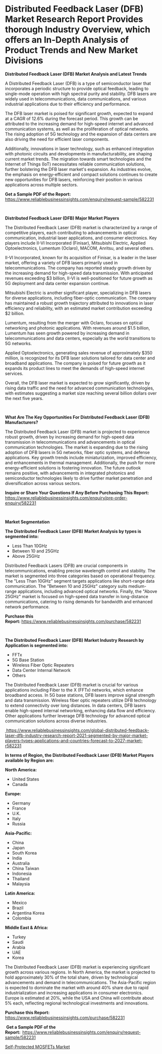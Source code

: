 <p><h1>Distributed Feedback Laser (DFB) Market Research Report Provides thorough Industry Overview, which offers an In-Depth Analysis of Product Trends and New Market Divisions</h1></p><p><strong>Distributed Feedback Laser (DFB) Market Analysis and Latest Trends</strong></p>
<p><p>A Distributed Feedback Laser (DFB) is a type of semiconductor laser that incorporates a periodic structure to provide optical feedback, leading to single-mode operation with high spectral purity and stability. DFB lasers are widely used in telecommunications, data communications, and various industrial applications due to their efficiency and performance.</p><p>The DFB laser market is poised for significant growth, expected to expand at a CAGR of 12.6% during the forecast period. This growth can be attributed to the increasing demand for high-speed internet and advanced communication systems, as well as the proliferation of optical networks. The rising adoption of 5G technology and the expansion of data centers are also driving the need for efficient laser components.</p><p>Additionally, innovations in laser technology, such as enhanced integration with photonic circuits and developments in manufacturability, are shaping current market trends. The migration towards smart technologies and the Internet of Things (IoT) necessitates reliable communication solutions, further bolstering the DFB laser market's expansion. As industries evolve, the emphasis on energy-efficient and compact solutions continues to create new opportunities for DFB lasers, reinforcing their position in various applications across multiple sectors.</p></p>
<p><strong>Get a Sample PDF of the Report:&nbsp;</strong> <a href="https://www.reliablebusinessinsights.com/enquiry/request-sample/582231?utm_campaign=3027&utm_medium=2&utm_source=Github&utm_content=ia&utm_term=23032025&utm_id=distributed-feedback-laser-dfb">https://www.reliablebusinessinsights.com/enquiry/request-sample/582231</a></p>
<p>&nbsp;</p>
<p><strong>Distributed Feedback Laser (DFB) Major Market Players</strong></p>
<p><p>The Distributed Feedback Laser (DFB) market is characterized by a range of competitive players, each contributing to advancements in optical communication, industrial laser applications, and consumer electronics. Key players include II-VI Incorporated (Finisar), Mitsubishi Electric, Applied Optoelectronics, Lumentum (Oclaro), MACOM, Anritsu, and several others.</p><p>II-VI Incorporated, known for its acquisition of Finisar, is a leader in the laser market, offering a variety of DFB lasers primarily used in telecommunications. The company has reported steady growth driven by the increasing demand for high-speed data transmission. With anticipated revenues exceeding $3 billion, II-VI is well-positioned for future growth as 5G deployment and data center expansion continue.</p><p>Mitsubishi Electric is another significant player, specializing in DFB lasers for diverse applications, including fiber-optic communication. The company has maintained a robust growth trajectory attributed to innovations in laser efficiency and reliability, with an estimated market contribution exceeding $2 billion.</p><p>Lumentum, resulting from the merger with Oclaro, focuses on optical networking and photonic applications. With revenues around $1.5 billion, Lumentum has seen growth powered by increasing demand in telecommunications and data centers, especially as the world transitions to 5G networks.</p><p>Applied Optoelectronics, generating sales revenue of approximately $350 million, is recognized for its DFB laser solutions tailored for data center and broadband applications. The company is poised for future growth as it expands its product lines to meet the demands of high-speed internet services.</p><p>Overall, the DFB laser market is expected to grow significantly, driven by rising data traffic and the need for advanced communication technologies, with estimates suggesting a market size reaching several billion dollars over the next five years.</p></p>
<p>&nbsp;</p>
<p><strong>What Are The Key Opportunities For Distributed Feedback Laser (DFB) Manufacturers?</strong></p>
<p><p>The Distributed Feedback Laser (DFB) market is projected to experience robust growth, driven by increasing demand for high-speed data transmission in telecommunications and advancements in optical communication technologies. The market is expanding due to the rising adoption of DFB lasers in 5G networks, fiber optic systems, and defense applications. Key growth trends include miniaturization, improved efficiency, and enhancements in thermal management. Additionally, the push for more energy-efficient solutions is fostering innovation. The future outlook remains positive, with advancements in integrated photonics and semiconductor technologies likely to drive further market penetration and diversification across various sectors.</p></p>
<p><strong>Inquire or Share Your Questions If Any Before Purchasing This Report:</strong> <a href="https://www.reliablebusinessinsights.com/enquiry/pre-order-enquiry/582231?utm_campaign=3027&utm_medium=2&utm_source=Github&utm_content=ia&utm_term=23032025&utm_id=distributed-feedback-laser-dfb">https://www.reliablebusinessinsights.com/enquiry/pre-order-enquiry/582231</a></p>
<p>&nbsp;</p>
<p><strong>Market Segmentation</strong></p>
<p><strong>The Distributed Feedback Laser (DFB) Market Analysis by types is segmented into:</strong></p>
<p><ul><li>Less Than 10GHz</li><li>Between 10 and 25GHz</li><li>Above 25GHz</li></ul></p>
<p><p>Distributed Feedback Lasers (DFB) are crucial components in telecommunications, enabling precise wavelength control and stability. The market is segmented into three categories based on operational frequency. The "Less Than 10GHz" segment targets applications like short-range data communication. The "Between 10 and 25GHz" category suits medium-range applications, including advanced optical networks. Finally, the "Above 25GHz" market is focused on high-speed data transfer in long-distance communications, catering to rising demands for bandwidth and enhanced network performance.</p></p>
<p><strong>Purchase this Report:&nbsp;</strong><a href="https://www.reliablebusinessinsights.com/purchase/582231?utm_campaign=3027&utm_medium=2&utm_source=Github&utm_content=ia&utm_term=23032025&utm_id=distributed-feedback-laser-dfb">https://www.reliablebusinessinsights.com/purchase/582231</a></p>
<p>&nbsp;</p>
<p><strong>The Distributed Feedback Laser (DFB) Market Industry Research by Application is segmented into:</strong></p>
<p><ul><li>FFTx</li><li>5G Base Station</li><li>Wireless Fiber Optic Repeaters</li><li>Data Center Internal Network</li><li>Others</li></ul></p>
<p><p>The Distributed Feedback Laser (DFB) market is crucial for various applications including Fiber to the X (FFTx) networks, which enhance broadband access. In 5G base stations, DFB lasers improve signal strength and data transmission. Wireless fiber optic repeaters utilize DFB technology to extend connectivity over long distances. In data centers, DFB lasers enable high-speed internal networking, enhancing data flow and efficiency. Other applications further leverage DFB technology for advanced optical communication solutions across diverse industries.</p></p>
<p><a href="https://www.reliablebusinessinsights.com/global-distributed-feedback-laser-dfb-industry-research-report-2021-segmented-by-major-market-players-types-applications-and-countries-forecast-to-2027-market-r582231?utm_campaign=3027&utm_medium=2&utm_source=Github&utm_content=ia&utm_term=23032025&utm_id=distributed-feedback-laser-dfb">&nbsp;https://www.reliablebusinessinsights.com/global-distributed-feedback-laser-dfb-industry-research-report-2021-segmented-by-major-market-players-types-applications-and-countries-forecast-to-2027-market-r582231</a></p>
<p><strong>In terms of Region, the Distributed Feedback Laser (DFB) Market Players available by Region are:</strong></p>
<p>
    <p> <strong> North America: </strong>
        <ul>
            <li>United States</li>
            <li>Canada</li>
        </ul>
        </p> 
    <p> <strong> Europe: </strong>
        <ul>
            <li>Germany</li>
            <li>France</li>
            <li>U.K.</li>
            <li>Italy</li>
            <li>Russia</li>
        </ul>
        </p> 
    <p> <strong> Asia-Pacific: </strong>
        <ul>
            <li>China</li>
            <li>Japan</li>
            <li>South Korea</li>
            <li>India</li>
            <li>Australia</li>
            <li>China Taiwan</li>
            <li>Indonesia</li>
            <li>Thailand</li>
            <li>Malaysia</li>
        </ul>
        </p> 
    <p> <strong> Latin America: </strong>
        <ul>
            <li>Mexico</li>
            <li>Brazil</li>
            <li>Argentina Korea</li>
            <li>Colombia</li>
        </ul>
        </p> 
    <p> <strong> Middle East & Africa: </strong>
        <ul>
            <li>Turkey</li>
            <li>Saudi</li>
            <li>Arabia</li>
            <li>UAE</li>
            <li>Korea</li>
        </ul>
    </p>
    </p>
<p><p>The Distributed Feedback Laser (DFB) market is experiencing significant growth across various regions. In North America, the market is projected to hold approximately 30% of the total share, driven by technological advancements and demand in telecommunications. The Asia-Pacific region is expected to dominate the market with around 40% share due to rapid industrialization and increasing applications in consumer electronics. Europe is estimated at 20%, while the USA and China will contribute about 5% each, reflecting regional technological investments and innovations.</p></p>
<p><strong>Purchase this Report: </strong><a href="https://www.reliablebusinessinsights.com/purchase/582231?utm_campaign=3027&utm_medium=2&utm_source=Github&utm_content=ia&utm_term=23032025&utm_id=distributed-feedback-laser-dfb">https://www.reliablebusinessinsights.com/purchase/582231</a></p>
<p>&nbsp;<strong>Get a Sample PDF of the Report:&nbsp;&nbsp;</strong><a href="https://www.reliablebusinessinsights.com/enquiry/request-sample/582231?utm_campaign=3027&utm_medium=2&utm_source=Github&utm_content=ia&utm_term=23032025&utm_id=distributed-feedback-laser-dfb">https://www.reliablebusinessinsights.com/enquiry/request-sample/582231</a></p>
<p><strong></strong></p>
<p><p><a href="https://github.com/leehihkl/Market-Research-Report-List-1/blob/main/self-protected-mosfets-market.md?utm_campaign=3027&utm_medium=2&utm_source=Github&utm_content=ia&utm_term=23032025&utm_id=distributed-feedback-laser-dfb">Self-Protected MOSFETs Market</a></p></p>